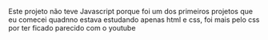 Este projeto não teve Javascript porque foi um dos primeiros projetos
que eu comecei quadnno estava estudando apenas html e css, 
foi mais pelo css por ter ficado parecido  com o youtube
